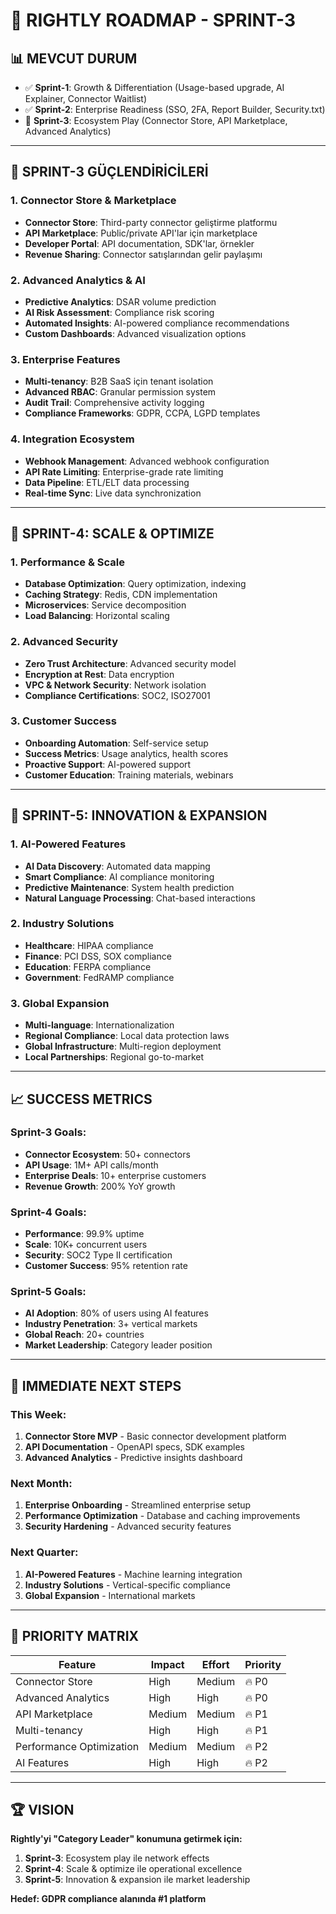 # 🚀 RIGHTLY ROADMAP - SPRINT-3

## 📊 MEVCUT DURUM
- ✅ **Sprint-1**: Growth & Differentiation (Usage-based upgrade, AI Explainer, Connector Waitlist)
- ✅ **Sprint-2**: Enterprise Readiness (SSO, 2FA, Report Builder, Security.txt)
- 🎯 **Sprint-3**: Ecosystem Play (Connector Store, API Marketplace, Advanced Analytics)

---

## 🎯 SPRINT-3 GÜÇLENDİRİCİLERİ

### **1. Connector Store & Marketplace**
- **Connector Store**: Third-party connector geliştirme platformu
- **API Marketplace**: Public/private API'lar için marketplace
- **Developer Portal**: API documentation, SDK'lar, örnekler
- **Revenue Sharing**: Connector satışlarından gelir paylaşımı

### **2. Advanced Analytics & AI**
- **Predictive Analytics**: DSAR volume prediction
- **AI Risk Assessment**: Compliance risk scoring
- **Automated Insights**: AI-powered compliance recommendations
- **Custom Dashboards**: Advanced visualization options

### **3. Enterprise Features**
- **Multi-tenancy**: B2B SaaS için tenant isolation
- **Advanced RBAC**: Granular permission system
- **Audit Trail**: Comprehensive activity logging
- **Compliance Frameworks**: GDPR, CCPA, LGPD templates

### **4. Integration Ecosystem**
- **Webhook Management**: Advanced webhook configuration
- **API Rate Limiting**: Enterprise-grade rate limiting
- **Data Pipeline**: ETL/ELT data processing
- **Real-time Sync**: Live data synchronization

---

## 🎯 SPRINT-4: SCALE & OPTIMIZE

### **1. Performance & Scale**
- **Database Optimization**: Query optimization, indexing
- **Caching Strategy**: Redis, CDN implementation
- **Microservices**: Service decomposition
- **Load Balancing**: Horizontal scaling

### **2. Advanced Security**
- **Zero Trust Architecture**: Advanced security model
- **Encryption at Rest**: Data encryption
- **VPC & Network Security**: Network isolation
- **Compliance Certifications**: SOC2, ISO27001

### **3. Customer Success**
- **Onboarding Automation**: Self-service setup
- **Success Metrics**: Usage analytics, health scores
- **Proactive Support**: AI-powered support
- **Customer Education**: Training materials, webinars

---

## 🎯 SPRINT-5: INNOVATION & EXPANSION

### **1. AI-Powered Features**
- **AI Data Discovery**: Automated data mapping
- **Smart Compliance**: AI compliance monitoring
- **Predictive Maintenance**: System health prediction
- **Natural Language Processing**: Chat-based interactions

### **2. Industry Solutions**
- **Healthcare**: HIPAA compliance
- **Finance**: PCI DSS, SOX compliance
- **Education**: FERPA compliance
- **Government**: FedRAMP compliance

### **3. Global Expansion**
- **Multi-language**: Internationalization
- **Regional Compliance**: Local data protection laws
- **Global Infrastructure**: Multi-region deployment
- **Local Partnerships**: Regional go-to-market

---

## 📈 SUCCESS METRICS

### **Sprint-3 Goals:**
- **Connector Ecosystem**: 50+ connectors
- **API Usage**: 1M+ API calls/month
- **Enterprise Deals**: 10+ enterprise customers
- **Revenue Growth**: 200% YoY growth

### **Sprint-4 Goals:**
- **Performance**: 99.9% uptime
- **Scale**: 10K+ concurrent users
- **Security**: SOC2 Type II certification
- **Customer Success**: 95% retention rate

### **Sprint-5 Goals:**
- **AI Adoption**: 80% of users using AI features
- **Industry Penetration**: 3+ vertical markets
- **Global Reach**: 20+ countries
- **Market Leadership**: Category leader position

---

## 🚀 IMMEDIATE NEXT STEPS

### **This Week:**
1. **Connector Store MVP** - Basic connector development platform
2. **API Documentation** - OpenAPI specs, SDK examples
3. **Advanced Analytics** - Predictive insights dashboard

### **Next Month:**
1. **Enterprise Onboarding** - Streamlined enterprise setup
2. **Performance Optimization** - Database and caching improvements
3. **Security Hardening** - Advanced security features

### **Next Quarter:**
1. **AI-Powered Features** - Machine learning integration
2. **Industry Solutions** - Vertical-specific compliance
3. **Global Expansion** - International markets

---

## 🎯 PRIORITY MATRIX

| Feature | Impact | Effort | Priority |
|---------|--------|--------|----------|
| Connector Store | High | Medium | 🔥 P0 |
| Advanced Analytics | High | High | 🔥 P0 |
| API Marketplace | Medium | Medium | 🔥 P1 |
| Multi-tenancy | High | High | 🔥 P1 |
| Performance Optimization | Medium | Medium | 🔥 P2 |
| AI Features | High | High | 🔥 P2 |

---

## 🏆 VISION

**Rightly'yi "Category Leader" konumuna getirmek için:**

1. **Sprint-3**: Ecosystem play ile network effects
2. **Sprint-4**: Scale & optimize ile operational excellence
3. **Sprint-5**: Innovation & expansion ile market leadership

**Hedef: GDPR compliance alanında #1 platform**
